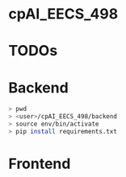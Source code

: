 # cpAI_EECS_498

# TODOs

# Backend

```sh
> pwd
> <user>/cpAI_EECS_498/backend
> source env/bin/activate
> pip install requirements.txt
```

# Frontend
